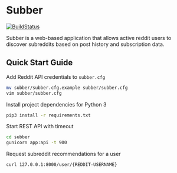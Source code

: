 # Subber

[![BuildStatus](https://travis-ci.org/drewwalters96/subber.svg?branch=master)](
https://travis-ci.org/drewwalters96/subber)

Subber is a web-based application that allows active reddit users to discover
subreddits based on post history and subscription data.

## Quick Start Guide

Add Reddit API credentials to `subber.cfg`

```bash
mv subber/subber.cfg.example subber/subber.cfg
vim subber/subber.cfg
```

Install project dependencies for Python 3

```bash
pip3 install -r requirements.txt
```

Start REST API with timeout

```bash
cd subber
gunicorn app:api -t 900
```

Request subreddit recommendations for a user

```bash
curl 127.0.0.1:8000/user/{REDDIT-USERNAME}
```
